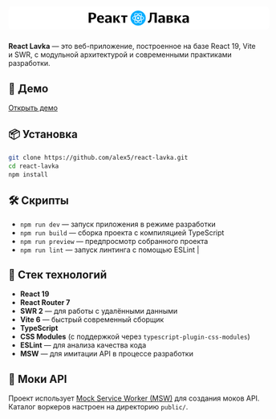 <div style="background: white; display: inline-flex; padding: 8px; border-radius: 8px; width: 100%; justify-content: center; margin-bottom: 10px">
  <img src="./public//react_lavka_full_logo.svg" alt="React Lavka Logo" width="200" />
</div>

**React Lavka** — это веб-приложение, построенное на базе React 19, Vite и SWR, с модульной архитектурой и современными практиками разработки.

## 🚀 Демо

[Открыть демо](https://alex5.github.io/react-lavka)

## 📦 Установка

```bash
git clone https://github.com/alex5/react-lavka.git
cd react-lavka
npm install
```

## 🛠 Скрипты

- `npm run dev` — запуск приложения в режиме разработки
- `npm run build` — сборка проекта с компиляцией TypeScript
- `npm run preview` — предпросмотр собранного проекта
- `npm run lint` — запуск линтинга с помощью ESLint
  |

## 🧱 Стек технологий

- **React 19**
- **React Router 7**
- **SWR 2** — для работы с удалёнными данными
- **Vite 6** — быстрый современный сборщик
- **TypeScript**
- **CSS Modules** (с поддержкой через `typescript-plugin-css-modules`)
- **ESLint** — для анализа качества кода
- **MSW** — для имитации API в процессе разработки

## 🧪 Моки API

Проект использует [Mock Service Worker (MSW)](https://mswjs.io/) для создания моков API. Каталог воркеров настроен на директорию `public/`.
